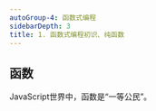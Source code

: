 ```yaml
---
autoGroup-4: 函数式编程
sidebarDepth: 3
title: 1. 函数式编程初识、纯函数
---
```


## 函数

JavaScript世界中，函数是“一等公民”。

